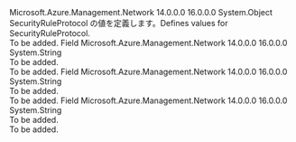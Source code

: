 <Type Name="SecurityRuleProtocol" FullName="Microsoft.Azure.Management.Network.Models.SecurityRuleProtocol">
  <TypeSignature Language="C#" Value="public static class SecurityRuleProtocol" />
  <TypeSignature Language="ILAsm" Value=".class public auto ansi abstract sealed beforefieldinit SecurityRuleProtocol extends System.Object" />
  <TypeSignature Language="DocId" Value="T:Microsoft.Azure.Management.Network.Models.SecurityRuleProtocol" />
  <TypeSignature Language="VB.NET" Value="Public Class SecurityRuleProtocol" />
  <TypeSignature Language="F#" Value="type SecurityRuleProtocol = class" />
  <AssemblyInfo>
    <AssemblyName>Microsoft.Azure.Management.Network</AssemblyName>
    <AssemblyVersion>14.0.0.0</AssemblyVersion>
    <AssemblyVersion>16.0.0.0</AssemblyVersion>
  </AssemblyInfo>
  <Base>
    <BaseTypeName>System.Object</BaseTypeName>
  </Base>
  <Interfaces />
  <Docs>
    <summary>
            <span data-ttu-id="a0ff1-101">SecurityRuleProtocol の値を定義します。</span><span class="sxs-lookup"><span data-stu-id="a0ff1-101">Defines values for SecurityRuleProtocol.</span></span>
            </summary>
    <remarks>To be added.</remarks>
  </Docs>
  <Members>
    <Member MemberName="Asterisk">
      <MemberSignature Language="C#" Value="public const string Asterisk;" />
      <MemberSignature Language="ILAsm" Value=".field public static literal string Asterisk" />
      <MemberSignature Language="DocId" Value="F:Microsoft.Azure.Management.Network.Models.SecurityRuleProtocol.Asterisk" />
      <MemberSignature Language="VB.NET" Value="Public Const Asterisk As String " />
      <MemberSignature Language="F#" Value="val mutable Asterisk : string" Usage="Microsoft.Azure.Management.Network.Models.SecurityRuleProtocol.Asterisk" />
      <MemberType>Field</MemberType>
      <AssemblyInfo>
        <AssemblyName>Microsoft.Azure.Management.Network</AssemblyName>
        <AssemblyVersion>14.0.0.0</AssemblyVersion>
        <AssemblyVersion>16.0.0.0</AssemblyVersion>
      </AssemblyInfo>
      <ReturnValue>
        <ReturnType>System.String</ReturnType>
      </ReturnValue>
      <Docs>
        <summary>To be added.</summary>
        <remarks>To be added.</remarks>
      </Docs>
    </Member>
    <Member MemberName="Tcp">
      <MemberSignature Language="C#" Value="public const string Tcp;" />
      <MemberSignature Language="ILAsm" Value=".field public static literal string Tcp" />
      <MemberSignature Language="DocId" Value="F:Microsoft.Azure.Management.Network.Models.SecurityRuleProtocol.Tcp" />
      <MemberSignature Language="VB.NET" Value="Public Const Tcp As String " />
      <MemberSignature Language="F#" Value="val mutable Tcp : string" Usage="Microsoft.Azure.Management.Network.Models.SecurityRuleProtocol.Tcp" />
      <MemberType>Field</MemberType>
      <AssemblyInfo>
        <AssemblyName>Microsoft.Azure.Management.Network</AssemblyName>
        <AssemblyVersion>14.0.0.0</AssemblyVersion>
        <AssemblyVersion>16.0.0.0</AssemblyVersion>
      </AssemblyInfo>
      <ReturnValue>
        <ReturnType>System.String</ReturnType>
      </ReturnValue>
      <Docs>
        <summary>To be added.</summary>
        <remarks>To be added.</remarks>
      </Docs>
    </Member>
    <Member MemberName="Udp">
      <MemberSignature Language="C#" Value="public const string Udp;" />
      <MemberSignature Language="ILAsm" Value=".field public static literal string Udp" />
      <MemberSignature Language="DocId" Value="F:Microsoft.Azure.Management.Network.Models.SecurityRuleProtocol.Udp" />
      <MemberSignature Language="VB.NET" Value="Public Const Udp As String " />
      <MemberSignature Language="F#" Value="val mutable Udp : string" Usage="Microsoft.Azure.Management.Network.Models.SecurityRuleProtocol.Udp" />
      <MemberType>Field</MemberType>
      <AssemblyInfo>
        <AssemblyName>Microsoft.Azure.Management.Network</AssemblyName>
        <AssemblyVersion>14.0.0.0</AssemblyVersion>
        <AssemblyVersion>16.0.0.0</AssemblyVersion>
      </AssemblyInfo>
      <ReturnValue>
        <ReturnType>System.String</ReturnType>
      </ReturnValue>
      <Docs>
        <summary>To be added.</summary>
        <remarks>To be added.</remarks>
      </Docs>
    </Member>
  </Members>
</Type>